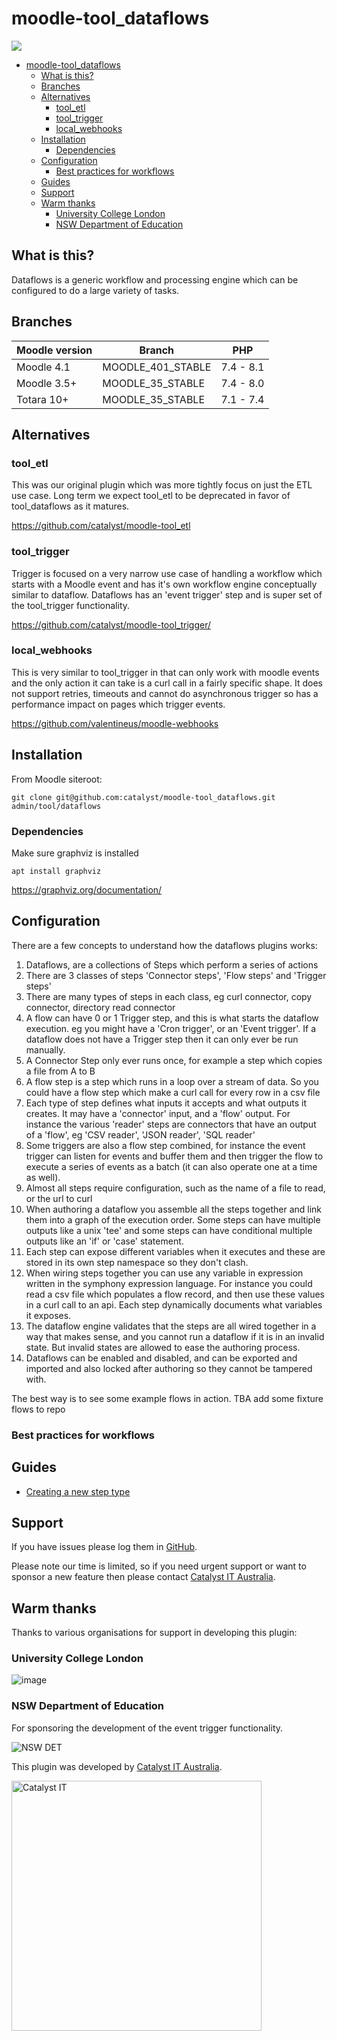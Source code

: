 # moodle-tool_dataflows

<a href="https://github.com/catalyst/moodle-tool_dataflows/actions">
<img src="https://github.com/catalyst/moodle-tool_dataflows/workflows/ci/badge.svg">
</a>

- [moodle-tool_dataflows](#moodle-tool_dataflows)
  - [What is this?](#what-is-this)
  - [Branches](#branches)
  - [Alternatives](#alternatives)
    - [tool_etl](#tool_etl)
    - [tool_trigger](#tool_trigger)
    - [local_webhooks](#local_webhooks)
  - [Installation](#installation)
    - [Dependencies](#dependencies)
  - [Configuration](#configuration)
    - [Best practices for workflows](#best-practices-for-workflows)
  - [Guides](#guides)
  - [Support](#support)
  - [Warm thanks](#warm-thanks)
    - [University College London](#university-college-london)
    - [NSW Department of Education](#nsw-department-of-education)

## What is this?

Dataflows is a generic workflow and processing engine which can be configured to do a large variety of tasks.


## Branches

| Moodle version    | Branch           | PHP       |
|-------------------|------------------|-----------|
| Moodle 4.1        | MOODLE_401_STABLE| 7.4 - 8.1 |
| Moodle 3.5+       | MOODLE_35_STABLE | 7.4 - 8.0 |
| Totara 10+        | MOODLE_35_STABLE | 7.1 - 7.4 |

## Alternatives

### tool_etl

This was our original plugin which was more tightly focus on just the ETL use case. Long term we expect
tool_etl to be deprecated in favor of tool_dataflows as it matures.

https://github.com/catalyst/moodle-tool_etl

### tool_trigger

Trigger is focused on a very narrow use case of handling a workflow which starts with a Moodle
event and has it's own workflow engine conceptually similar to dataflow. Dataflows has an
'event trigger' step and is super set of the tool_trigger functionality.

https://github.com/catalyst/moodle-tool_trigger/

### local_webhooks

This is very similar to tool_trigger in that can only work with moodle events and the only action
it can take is a curl call in a fairly specific shape. It does not support retries, timeouts and
cannot do asynchronous trigger so has a performance impact on pages which trigger events.

https://github.com/valentineus/moodle-webhooks


## Installation

From Moodle siteroot:

```
git clone git@github.com:catalyst/moodle-tool_dataflows.git admin/tool/dataflows
```

### Dependencies

Make sure graphviz is installed

```
apt install graphviz
```

https://graphviz.org/documentation/

## Configuration

There are a few concepts to understand how the dataflows plugins works:

1) Dataflows, are a collections of Steps which perform a series of actions
2) There are 3 classes of steps 'Connector steps', 'Flow steps' and 'Trigger steps'
3) There are many types of steps in each class, eg curl connector, copy connector, directory read connector
4) A flow can have 0 or 1 Trigger step, and this is what starts the dataflow execution. eg you might have a 'Cron trigger', or an 'Event trigger'. If a dataflow does not have a Trigger step then it can only ever be run manually.
5) A Connector Step only ever runs once, for example a step which copies a file from A to B
6) A flow step is a step which runs in a loop over a stream of data. So you could have a flow step which make a curl call for every row in a csv file
7) Each type of step defines what inputs it accepts and what outputs it creates. It may have a 'connector' input, and a 'flow' output. For instance the various 'reader' steps are connectors that have an output of a 'flow', eg 'CSV reader', 'JSON reader', 'SQL reader'
8) Some triggers are also a flow step combined, for instance the event trigger can listen for events and buffer them and then trigger the flow to execute a series of events as a batch (it can also operate one at a time as well).
9) Almost all steps require configuration, such as the name of a file to read, or the url to curl
10) When authoring a dataflow you assemble all the steps together and link them into a graph of the execution order. Some steps can have multiple outputs like a unix 'tee' and some steps can have conditional multiple outputs like an 'if' or 'case' statement.
11) Each step can expose different variables when it executes and these are stored in its own step namespace so they don't clash.
12) When wiring steps together you can use any variable in expression written in the symphony expression language. For instance you could read a csv file which populates a flow record, and then use these values in a curl call to an api. Each step dynamically documents what variables it exposes.
13) The dataflow engine validates that the steps are all wired together in a way that makes sense, and you cannot run a dataflow if it is in an invalid state. But invalid states are allowed to ease the authoring process.
14) Dataflows can be enabled and disabled, and can be exported and imported and also locked after authoring so they cannot be tampered with.

The best way is to see some example flows in action. TBA add some fixture flows to repo


### Best practices for workflows

## Guides

* [Creating a new step type](./NEW_STEP.md)


## Support

If you have issues please log them in
[GitHub](https://github.com/catalyst/moodle-tool_dataflows/issues).

Please note our time is limited, so if you need urgent support or want to
sponsor a new feature then please contact
[Catalyst IT Australia](https://www.catalyst-au.net/contact-us).


## Warm thanks

Thanks to various organisations for support in developing this plugin:

### University College London
![image](https://user-images.githubusercontent.com/187449/180128782-474fcdab-62c5-4848-ab6b-92ff4ece5d6f.png)

### NSW Department of Education
For sponsoring the development of the event trigger functionality.


![NSW DET](https://user-images.githubusercontent.com/17095477/201774199-aa1d2ce9-eccf-4aca-ab69-2fef75971ae1.png)

This plugin was developed by [Catalyst IT Australia](https://www.catalyst-au.net/).

<img alt="Catalyst IT" src="https://cdn.rawgit.com/CatalystIT-AU/moodle-auth_saml2/MOODLE_39_STABLE/pix/catalyst-logo.svg" width="400">
